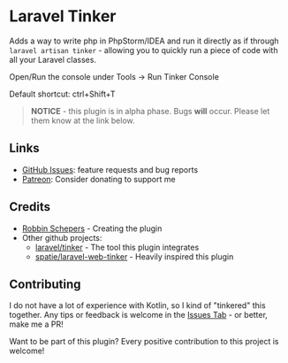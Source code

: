 # Laravel Tinker

<!-- Plugin description -->
Adds a way to write php in PhpStorm/IDEA and run it directly as if through `laravel artisan tinker` - allowing you to quickly run a piece of code with all your Laravel classes.

Open/Run the console under Tools -> Run Tinker Console

Default shortcut: ctrl+Shift+T

> **NOTICE** - this plugin is in alpha phase. Bugs **will** occur. Please let them know at the link below.

## Links

 - [GitHub Issues](https://github.com/Roboroads/laravel-tinker/issues): feature requests and bug reports
 - [Patreon](https://github.com/Roboroads/laravel-tinker/issues): Consider donating to support me
<!-- Plugin description end -->

## Credits
 - [Robbin Schepers](https://github.com/Roboroads) - Creating the plugin
 - Other github projects:
   - [laravel/tinker](https://github.com/laravel/tinker) - The tool this plugin integrates
   - [spatie/laravel-web-tinker](https://github.com/spatie/laravel-web-tinker) - Heavily inspired this plugin

## Contributing

I do not have a lot of experience with Kotlin, so I kind of "tinkered" this together. Any tips or feedback is welcome in the [Issues Tab](https://github.com/Roboroads/laravel-tinker/issues) - or better, make me a PR!

Want to be part of this plugin? Every positive contribution to this project is welcome! 